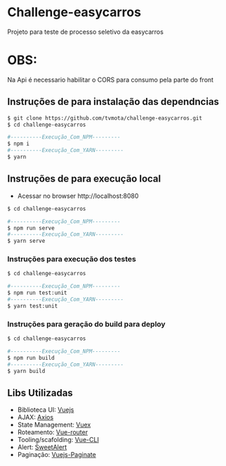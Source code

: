 # Challenge-easycarros

Projeto para teste de processo seletivo da easycarros

# OBS:
Na Api é necessario habilitar o CORS para consumo pela parte do front

## Instruções de para instalação das dependncias
```bash
$ git clone https://github.com/tvmota/challenge-easycarros.git
$ cd challenge-easycarros

#----------Execução_Com_NPM---------
$ npm i
#----------Execução_Com_YARN---------
$ yarn
```

## Instruções de para execução local
- Acessar no browser http://localhost:8080
```bash
$ cd challenge-easycarros

#----------Execução_Com_NPM---------
$ npm run serve
#----------Execução_Com_YARN---------
$ yarn serve
```

### Instruções para execução dos testes
```bash
$ cd challenge-easycarros

#----------Execução_Com_NPM---------
$ npm run test:unit
#----------Execução_Com_YARN---------
$ yarn test:unit
```

### Instruções para geração do build para deploy
```bash
$ cd challenge-easycarros

#----------Execução_Com_NPM---------
$ npm run build
#----------Execução_Com_YARN---------
$ yarn build
```

## Libs Utilizadas
- Biblioteca UI: [Vuejs](https://vuejs.org)
- AJAX: [Axios](https://github.com/axios/axios)
- State Management: [Vuex](https://vuex.vuejs.org/)
- Roteamento: [Vue-router](https://router.vuejs.org/)
- Tooling/scafolding: [Vue-CLI](https://cli.vuejs.org/)
- Alert: [SweetAlert](https://sweetalert2.github.io/)
- Paginação: [Vuejs-Paginate](https://github.com/lokyoung/vuejs-paginate)